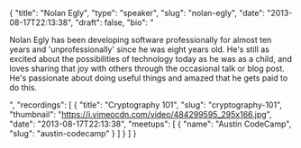 {
  "title": "Nolan Egly",
  "type": "speaker",
  "slug": "nolan-egly",
  "date": "2013-08-17T22:13:38",
  "draft": false,
  "bio": "<p>Nolan Egly has been developing software professionally for almost ten years and 'unprofessionally' since he was eight years old. He's still as excited about the possibilities of technology today as he was as a child, and loves sharing that joy with others through the occasional talk or blog post. He's passionate about doing useful things and amazed that he gets paid to do this.</p>",
  "recordings": [
    {
      "title": "Cryptography 101",
      "slug": "cryptography-101",
      "thumbnail": "https://i.vimeocdn.com/video/484299595_295x166.jpg",
      "date": "2013-08-17T22:13:38",
      "meetups": [
        {
          "name": "Austin CodeCamp",
          "slug": "austin-codecamp"
        }
      ]
    }
  ]
}